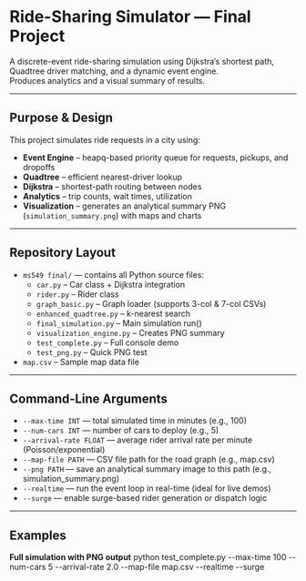# Ride-Sharing Simulator — Final Project

A discrete-event ride-sharing simulation using Dijkstra’s shortest path, Quadtree driver matching, and a dynamic event engine.  
Produces analytics and a visual summary of results.

---

## Purpose & Design

This project simulates ride requests in a city using:

- **Event Engine** – heapq-based priority queue for requests, pickups, and dropoffs  
- **Quadtree** – efficient nearest-driver lookup  
- **Dijkstra** – shortest-path routing between nodes  
- **Analytics** – trip counts, wait times, utilization  
- **Visualization** – generates an analytical summary PNG (`simulation_summary.png`) with maps and charts  

---

## Repository Layout

- `ms549 final/` — contains all Python source files:
  - `car.py` – Car class + Dijkstra integration  
  - `rider.py` – Rider class  
  - `graph_basic.py` – Graph loader (supports 3-col & 7-col CSVs)  
  - `enhanced_quadtree.py` – k-nearest search  
  - `final_simulation.py` – Main simulation run()  
  - `visualization_engine.py` – Creates PNG summary  
  - `test_complete.py` – Full console demo  
  - `test_png.py` – Quick PNG test  
- `map.csv` – Sample map data file  

---

## Command-Line Arguments

- `--max-time INT` — total simulated time in minutes (e.g., 100)  
- `--num-cars INT` — number of cars to deploy (e.g., 5)  
- `--arrival-rate FLOAT` — average rider arrival rate per minute (Poisson/exponential)  
- `--map-file PATH` — CSV file path for the road graph (e.g., map.csv)  
- `--png PATH` — save an analytical summary image to this path (e.g., simulation_summary.png)  
- `--realtime` — run the event loop in real-time (ideal for live demos)  
- `--surge` — enable surge-based rider generation or dispatch logic  

---

## Examples

**Full simulation with PNG output**
python test_complete.py --max-time 100 --num-cars 5 --arrival-rate 2.0 --map-file map.csv --realtime --surge

